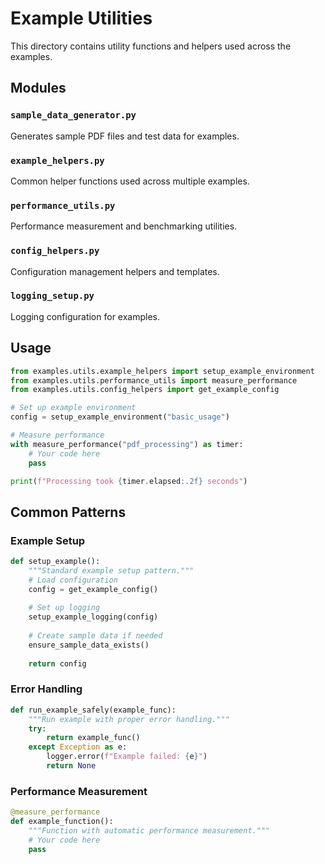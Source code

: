 # Example Utilities

This directory contains utility functions and helpers used across the examples.

## Modules

### `sample_data_generator.py`
Generates sample PDF files and test data for examples.

### `example_helpers.py`
Common helper functions used across multiple examples.

### `performance_utils.py`
Performance measurement and benchmarking utilities.

### `config_helpers.py`
Configuration management helpers and templates.

### `logging_setup.py`
Logging configuration for examples.

## Usage

```python
from examples.utils.example_helpers import setup_example_environment
from examples.utils.performance_utils import measure_performance
from examples.utils.config_helpers import get_example_config

# Set up example environment
config = setup_example_environment("basic_usage")

# Measure performance
with measure_performance("pdf_processing") as timer:
    # Your code here
    pass

print(f"Processing took {timer.elapsed:.2f} seconds")
```

## Common Patterns

### Example Setup
```python
def setup_example():
    """Standard example setup pattern."""
    # Load configuration
    config = get_example_config()
    
    # Set up logging
    setup_example_logging(config)
    
    # Create sample data if needed
    ensure_sample_data_exists()
    
    return config
```

### Error Handling
```python
def run_example_safely(example_func):
    """Run example with proper error handling."""
    try:
        return example_func()
    except Exception as e:
        logger.error(f"Example failed: {e}")
        return None
```

### Performance Measurement
```python
@measure_performance
def example_function():
    """Function with automatic performance measurement."""
    # Your code here
    pass
```
